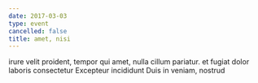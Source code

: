 ```yaml
---
date: 2017-03-03
type: event
cancelled: false
title: amet, nisi
---
```

irure velit proident, tempor qui amet, nulla cillum pariatur. et fugiat dolor laboris consectetur Excepteur incididunt Duis in veniam, nostrud